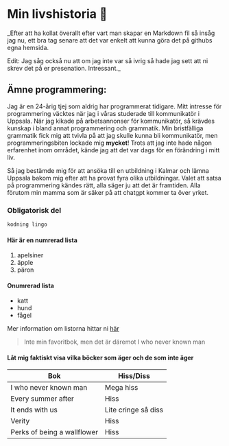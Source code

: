 # Min livshistoria :cowboy_hat_face:
_Efter att ha kollat överallt efter vart man skapar en Markdown fil så insåg jag nu, ett bra tag senare att det var enkelt att kunna göra det på githubs egna hemsida. 

Edit: Jag såg också nu att om jag inte var så ivrig så hade jag sett att ni skrev det på er presenation. Intressant._

## Ämne programmering:
Jag är en 24-årig tjej som aldrig har programmerat tidigare. Mitt intresse för programmering väcktes när jag i våras studerade till kommunikatör i Uppsala. När jag kikade på arbetsannonser för kommunikatör, så krävdes kunskap i bland annat programmering och grammatik. Min bristfälliga grammatik fick mig att tvivla på att jag skulle kunna bli kommunikatör, men programmeringsbiten lockade mig **mycket**! Trots att jag inte hade någon erfarenhet inom området, kände jag att det var dags för en förändring i mitt liv.

Så jag bestämde mig för att ansöka till en utbildning i Kalmar och lämna Uppsala bakom mig efter att ha provat fyra olika utbildningar. Valet att satsa på programmering kändes rätt, alla säger ju att det är framtiden. Alla förutom min mamma som är säker på att chatgpt kommer ta över yrket.

### Obligatorisk del
``` javascript
kodning lingo
```

#### Här är en numrerad lista
1. apelsiner
2. äpple
3. päron

#### Onumrerad lista
- katt
- hund
- fågel

Mer information om listorna hittar ni [här](https://www.youtube.com/watch?v=27wsh5jFBks)

>Inte min favoritbok, men det är däremot I who never known man

#### Låt mig faktiskt visa vilka böcker som äger och de som inte äger 
| Bok | Hiss/Diss |
| ----------- | ----------- |
| I who never known man | Mega hiss |
| Every summer after | Hiss |
| It ends with us | Lite cringe så diss |
| Verity | Hiss |
| Perks of being a wallflower| Hiss |
